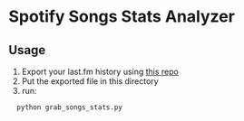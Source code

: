 # Spotify Songs Stats Analyzer

## Usage

1) Export your last.fm history using [this repo](https://github.com/saarsc/LastFMScrapper)
2) Put the exported file in this directory 
3) run:

```bash
  python grab_songs_stats.py
```